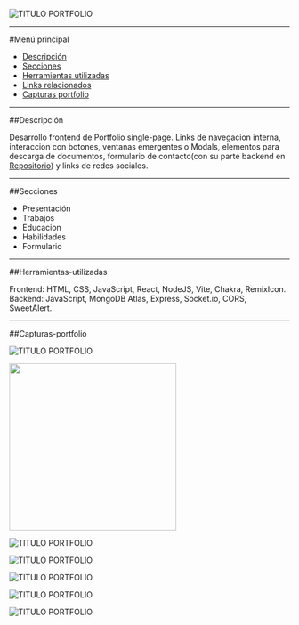 ![TITULO PORTFOLIO](https://github.com/lukutense/MERN-Portfolio-frontend/blob/main/src/assets/titlePortfolio.png)

***

#Menú principal

- [Descripción](#Descrición)
- [Secciones](#Secciones)
- [Herramientas utilizadas](#Herramientas-utilizadas)
- [Links relacionados](#Links-relacionados)
- [Capturas portfolio](#Capturas-portfolio)

***

##Descripción

Desarrollo frontend de Portfolio single-page. Links de navegacion interna, interaccion con botones, ventanas emergentes o Modals, elementos para descarga de documentos, formulario de contacto(con su parte backend en [Repositorio](https://github.com/lukutense/MERN-Portfolio-backend)) y links de redes sociales. 
***

##Secciones

- Presentación
- Trabajos
- Educacion
- Habilidades
- Formulario

***

##Herramientas-utilizadas

Frontend: HTML, CSS, JavaScript, React, NodeJS, Vite, Chakra, RemixIcon. 
Backend: JavaScript, MongoDB Atlas, Express, 
Socket.io, CORS, SweetAlert.
***

##Capturas-portfolio

![TITULO PORTFOLIO](https://github.com/lukutense/MERN-Portfolio-frontend/blob/main/src/assets/1.png)

<img src="https://github.com/lukutense/MERN-Portfolio-frontend/blob/main/src/assets/2.png" width=300 >

![TITULO PORTFOLIO](https://github.com/lukutense/MERN-Portfolio-frontend/blob/main/src/assets/2.png)

![TITULO PORTFOLIO](https://github.com/lukutense/MERN-Portfolio-frontend/blob/main/src/assets/3bis.png)

![TITULO PORTFOLIO](https://github.com/lukutense/MERN-Portfolio-frontend/blob/main/src/assets/4.png)

![TITULO PORTFOLIO](https://github.com/lukutense/MERN-Portfolio-frontend/blob/main/src/assets/5.png)

![TITULO PORTFOLIO](https://github.com/lukutense/MERN-Portfolio-frontend/blob/main/src/assets/6.png)
